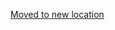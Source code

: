 [Moved to new location](https://github.com/DataTalksClub/machine-learning-zoomcamp/blob/master/10-kubernetes/07-kubernetes-tf-serving.md)